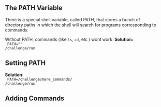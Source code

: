 ## The PATH Variable 
There is a special shell variable, called PATH, that stores a bunch of directory paths in which the shell will search for programs corresponding to commands.

Without PATH, commands (like `ls`, `cd`, etc ) wont work.
**Solution:** <br>
` PATH=""`<br>
`/challenge/run`<br>
## Setting PATH 
**Solution:** <br>
` PATH=/challenge/more_commands/` <br>
`/challenge/run` <br>
## Adding Commands 
